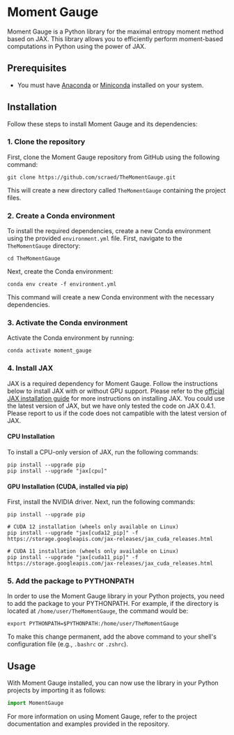 # Moment Gauge

Moment Gauge is a Python library for the maximal entropy moment method based on JAX. This library allows you to efficiently perform moment-based computations in Python using the power of JAX.

## Prerequisites

- You must have [Anaconda](https://www.anaconda.com/products/distribution) or [Miniconda](https://docs.conda.io/en/latest/miniconda.html) installed on your system.

## Installation

Follow these steps to install Moment Gauge and its dependencies:

### 1. Clone the repository

First, clone the Moment Gauge repository from GitHub using the following command:

```
git clone https://github.com/scraed/TheMomentGauge.git
```

This will create a new directory called `TheMomentGauge` containing the project files.

### 2. Create a Conda environment

To install the required dependencies, create a new Conda environment using the provided `environment.yml` file. First, navigate to the `TheMomentGauge` directory:

```
cd TheMomentGauge
```

Next, create the Conda environment:

```
conda env create -f environment.yml
```

This command will create a new Conda environment with the necessary dependencies.

### 3. Activate the Conda environment

Activate the Conda environment by running:

```
conda activate moment_gauge
```

### 4. Install JAX

JAX is a required dependency for Moment Gauge. Follow the instructions below to install JAX with or without GPU support. Please refer to the [official JAX installation guide](https://github.com/google/jax#installation) for more instructions on installing JAX. You could use the latest version of JAX, but we have only tested the code on JAX 0.4.1. Please report to us if the code does not campatible with the latest version of JAX.

#### CPU Installation

To install a CPU-only version of JAX, run the following commands:

```
pip install --upgrade pip
pip install --upgrade "jax[cpu]"
```

#### GPU Installation (CUDA, installed via pip)

First, install the NVIDIA driver. Next, run the following commands:

```
pip install --upgrade pip

# CUDA 12 installation (wheels only available on Linux)
pip install --upgrade "jax[cuda12_pip]" -f https://storage.googleapis.com/jax-releases/jax_cuda_releases.html

# CUDA 11 installation (wheels only available on Linux)
pip install --upgrade "jax[cuda11_pip]" -f https://storage.googleapis.com/jax-releases/jax_cuda_releases.html
```

### 5. Add the package to PYTHONPATH

In order to use the Moment Gauge library in your Python projects, you need to add the package to your PYTHONPATH. For example, if the directory is located at `/home/user/TheMomentGauge`, the command would be:

```
export PYTHONPATH=$PYTHONPATH:/home/user/TheMomentGauge
```

To make this change permanent, add the above command to your shell's configuration file (e.g., `.bashrc` or `.zshrc`).

## Usage

With Moment Gauge installed, you can now use the library in your Python projects by importing it as follows:

```python
import MomentGauge
```

For more information on using Moment Gauge, refer to the project documentation and examples provided in the repository.